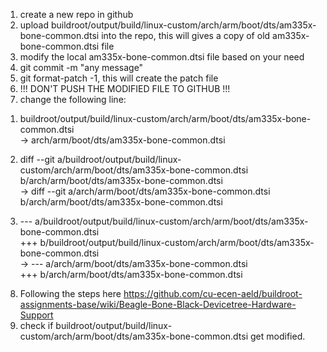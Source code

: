 1. create a new repo in github
2. upload buildroot/output/build/linux-custom/arch/arm/boot/dts/am335x-bone-common.dtsi into the repo, this will gives a copy of old am335x-bone-common.dtsi file
3. modify the local am335x-bone-common.dtsi file based on your need
4. git commit -m "any message"
5. git format-patch -1, this will create the patch file
6. !!! DON'T PUSH THE MODIFIED FILE TO GITHUB !!!
7. change the following line:
1) buildroot/output/build/linux-custom/arch/arm/boot/dts/am335x-bone-common.dtsi  
-> arch/arm/boot/dts/am335x-bone-common.dtsi

2) diff --git a/buildroot/output/build/linux-custom/arch/arm/boot/dts/am335x-bone-common.dtsi  
b/arch/arm/boot/dts/am335x-bone-common.dtsi  
-> diff --git a/arch/arm/boot/dts/am335x-bone-common.dtsi  
b/arch/arm/boot/dts/am335x-bone-common.dtsi

3) --- a/buildroot/output/build/linux-custom/arch/arm/boot/dts/am335x-bone-common.dtsi  
+++ b/buildroot/output/build/linux-custom/arch/arm/boot/dts/am335x-bone-common.dtsi  
-> --- a/arch/arm/boot/dts/am335x-bone-common.dtsi  
+++ b/arch/arm/boot/dts/am335x-bone-common.dtsi

8. Following the steps here
https://github.com/cu-ecen-aeld/buildroot-assignments-base/wiki/Beagle-Bone-Black-Devicetree-Hardware-Support
9. check if buildroot/output/build/linux-custom/arch/arm/boot/dts/am335x-bone-common.dtsi get modified.

